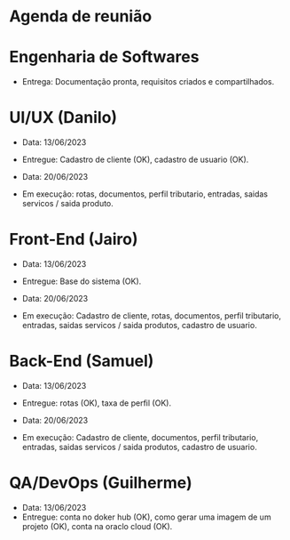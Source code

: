 # Agenda de reunião

# Engenharia de Softwares
- Entrega: Documentação pronta, requisitos criados e compartilhados.

# UI/UX (Danilo)
- Data: 13/06/2023
- Entregue: Cadastro de cliente (OK), cadastro de usuario (OK).

- Data: 20/06/2023
- Em execução: rotas, documentos, perfil tributario, entradas, saidas servicos / saida produto.

# Front-End (Jairo)
- Data: 13/06/2023
- Entregue: Base do sistema (OK).

- Data: 20/06/2023
- Em execução: Cadastro de cliente, rotas, documentos, perfil tributario, entradas, saidas servicos / saida produtos, cadastro de usuario.

# Back-End (Samuel)
- Data: 13/06/2023
- Entregue: rotas (OK), taxa de perfil (OK).

- Data: 20/06/2023
- Em execução: Cadastro de cliente, documentos, perfil tributario, entradas, saidas servicos / saida produtos, cadastro de usuario.

# QA/DevOps (Guilherme)
- Data: 13/06/2023
- Entregue: conta no doker hub (OK), como gerar uma imagem de um projeto (OK), conta na oraclo cloud (OK).